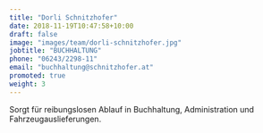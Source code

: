 ```yaml
---
title: "Dorli Schnitzhofer"
date: 2018-11-19T10:47:58+10:00
draft: false
image: "images/team/dorli-schnitzhofer.jpg"
jobtitle: "BUCHHALTUNG"
phone: "06243/2298-11"
email: "buchhaltung@schnitzhofer.at"
promoted: true
weight: 3
---
```


Sorgt für reibungslosen Ablauf in Buchhaltung, Administration und Fahrzeugauslieferungen.
